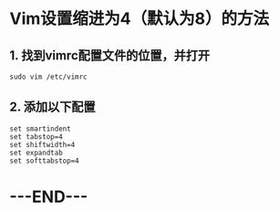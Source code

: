 # Vim设置缩进为4（默认为8）的方法

## 1. 找到vimrc配置文件的位置，并打开

```shell
sudo vim /etc/vimrc
```

## 2. 添加以下配置

```shell
set smartindent
set tabstop=4
set shiftwidth=4
set expandtab
set softtabstop=4
```

# ---END---